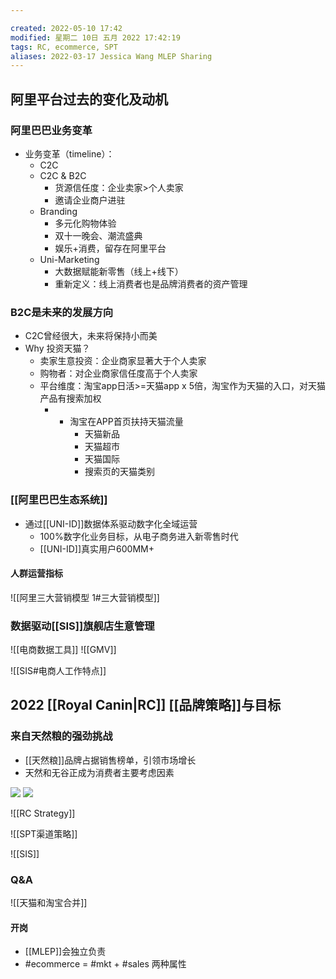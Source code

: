 ```yaml
---

created: 2022-05-10 17:42
modified: 星期二 10日 五月 2022 17:42:19
tags: RC, ecommerce, SPT
aliases: 2022-03-17 Jessica Wang MLEP Sharing
---
```


## 阿里平台过去的变化及动机
### 阿里巴巴业务变革 
- 业务变革（timeline）：
	- C2C
	- C2C & B2C
		- 货源信任度：企业卖家>个人卖家
		- 邀请企业商户进驻
	- Branding
		- 多元化购物体验
		- 双十一晚会、潮流盛典
		- 娱乐+消费，留存在阿里平台
	- Uni-Marketing
		- 大数据赋能新零售（线上+线下）
		- 重新定义：线上消费者也是品牌消费者的资产管理
### B2C是未来的发展方向
- C2C曾经很大，未来将保持小而美
- Why 投资天猫？
	- 卖家生意投资：企业商家显著大于个人卖家
	- 购物者：对企业商家信任度高于个人卖家
	- 平台维度：淘宝app日活>=天猫app x 5倍，淘宝作为天猫的入口，对天猫产品有搜索加权
		- - 淘宝在APP首页扶持天猫流量
			- 天猫新品
			- 天猫超市
			- 天猫国际
			- 搜索页的天猫类别
 
### [[阿里巴巴生态系统]]
- 通过[[UNI-ID]]数据体系驱动数字化全域运营
	- 100%数字化业务目标，从电子商务进入新零售时代
	- [[UNI-ID]]真实用户600MM+

#### 人群运营指标 
![[阿里三大营销模型 1#三大营销模型]]

### 数据驱动[[SIS]]旗舰店生意管理
![[电商数据工具]]
![[GMV]]

![[SIS#电商人工作特点]]



## 2022 [[Royal Canin|RC]] [[品牌策略]]与目标
### 来自天然粮的强劲挑战
- [[天然粮]]品牌占据销售榜单，引领市场增长
- 天然和无谷正成为消费者主要考虑因素

![](https://s1.vika.cn/space/2022/05/10/d7b8d0a9459a45a89e89b61a047e63a0)
![](https://s1.vika.cn/space/2022/05/10/bfff5abc82bd47de8794b19f0810d235)

![[RC Strategy]]


![[SPT渠道策略]]


![[SIS]]

### Q&A
![[天猫和淘宝合并]]
#### 开岗
- [[MLEP]]会独立负责
- #ecommerce = #mkt + #sales 两种属性
